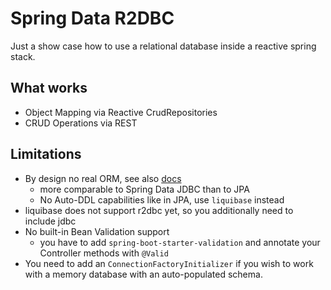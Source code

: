 # Spring Data R2DBC

Just a show case how to use a relational database inside a reactive spring stack.

## What works

* Object Mapping via Reactive CrudRepositories
* CRUD Operations via REST

## Limitations

* By design no real ORM, see also [docs](https://github.com/spring-projects/spring-data-r2dbc#this-is-not-an-orm)
    * more comparable to Spring Data JDBC than to JPA
    * No Auto-DDL capabilities like in JPA, use `liquibase` instead
* liquibase does not support r2dbc yet, so you additionally need to include jdbc
* No built-in Bean Validation support
    * you have to add `spring-boot-starter-validation` and annotate your Controller methods with `@Valid`
* You need to add an `ConnectionFactoryInitializer` if you wish to work with a memory database
  with an auto-populated schema. 